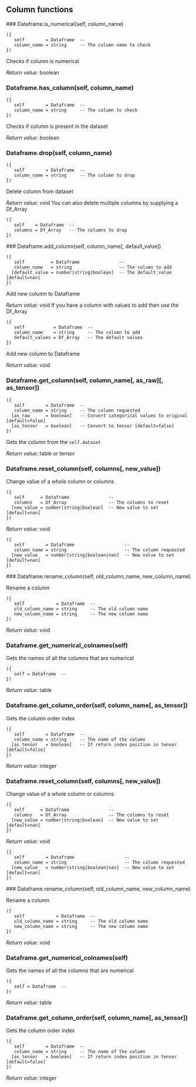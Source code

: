 
## Column functions

<a name="Dataframe.is_numerical">
### Dataframe.is_numerical(self, column_name)

```
({
   self        = Dataframe  -- 
   column_name = string     -- The column name to check
})
```

Checks if column is numerical

_Return value_: boolean
<a name="Dataframe.has_column">
### Dataframe.has_column(self, column_name)

```
({
   self        = Dataframe  -- 
   column_name = string     -- The column to check
})
```

Checks if column is present in the dataset

_Return value_: boolean
<a name="Dataframe.drop">
### Dataframe.drop(self, column_name)

```
({
   self        = Dataframe  -- 
   column_name = string     -- The column to drop
})
```

Delete column from dataset

_Return value_: void
You can also delete multiple columns by supplying a Df_Array

```
({
   self    = Dataframe  -- 
   columns = Df_Array   -- The columns to drop
})
```
<a name="Dataframe.add_column">
### Dataframe.add_column(self, column_name[, default_value])

```
({
   self          = Dataframe               -- 
   column_name   = string                  -- The column to add
  [default_value = number|string|boolean]  -- The default_value [default=nan]
})
```

Add new column to Dataframe

_Return value_: void
If you have a column with values to add then use the Df_Array

```
({
   self           = Dataframe  -- 
   column_name    = string     -- The column to add
   default_values = Df_Array   -- The default values
})
```

Add new column to Dataframe

_Return value_: void
<a name="Dataframe.get_column">
### Dataframe.get_column(self, column_name[, as_raw][, as_tensor])

```
({
   self        = Dataframe  -- 
   column_name = string     -- The column requested
  [as_raw      = boolean]   -- Convert categorical values to original [default=false]
  [as_tensor   = boolean]   -- Convert to tensor [default=false]
})
```

Gets the column from the `self.dataset`

_Return value_: table or tensor
<a name="Dataframe.reset_column">
### Dataframe.reset_column(self, columns[, new_value])

Change value of a whole column or columns

```
({
   self      = Dataframe               -- 
   columns   = Df_Array                -- The columns to reset
  [new_value = number|string|boolean]  -- New value to set [default=nan]
})
```

_Return value_: void

```
({
   self        = Dataframe                   -- 
   column_name = string                      -- The column requested
  [new_value   = number|string|boolean|nan]  -- New value to set [default=nan]
})
```

<a name="Dataframe.rename_column">
### Dataframe.rename_column(self, old_column_name, new_column_name)

Rename a column

```
({
   self            = Dataframe  -- 
   old_column_name = string     -- The old column name
   new_column_name = string     -- The new column name
})
```

_Return value_: void
<a name="Dataframe.get_numerical_colnames">
### Dataframe.get_numerical_colnames(self)

Gets the names of all the columns that are numerical

```
({
   self = Dataframe  -- 
})
```

_Return value_: table
<a name="Dataframe.get_column_order">
### Dataframe.get_column_order(self, column_name[, as_tensor])

Gets the column order index

```
({
   self        = Dataframe  -- 
   column_name = string     -- The name of the column
  [as_tensor   = boolean]   -- If return index position in tensor [default=false]
})
```

_Return value_: integer
<a name="Dataframe.reset_column">
### Dataframe.reset_column(self, columns[, new_value])

Change value of a whole column or columns

```
({
   self      = Dataframe               -- 
   columns   = Df_Array                -- The columns to reset
  [new_value = number|string|boolean]  -- New value to set [default=nan]
})
```

_Return value_: void

```
({
   self        = Dataframe                   -- 
   column_name = string                      -- The column requested
  [new_value   = number|string|boolean|nan]  -- New value to set [default=nan]
})
```

<a name="Dataframe.rename_column">
### Dataframe.rename_column(self, old_column_name, new_column_name)

Rename a column

```
({
   self            = Dataframe  -- 
   old_column_name = string     -- The old column name
   new_column_name = string     -- The new column name
})
```

_Return value_: void
<a name="Dataframe.get_numerical_colnames">
### Dataframe.get_numerical_colnames(self)

Gets the names of all the columns that are numerical

```
({
   self = Dataframe  -- 
})
```

_Return value_: table
<a name="Dataframe.get_column_order">
### Dataframe.get_column_order(self, column_name[, as_tensor])

Gets the column order index

```
({
   self        = Dataframe  -- 
   column_name = string     -- The name of the column
  [as_tensor   = boolean]   -- If return index position in tensor [default=false]
})
```

_Return value_: integer
